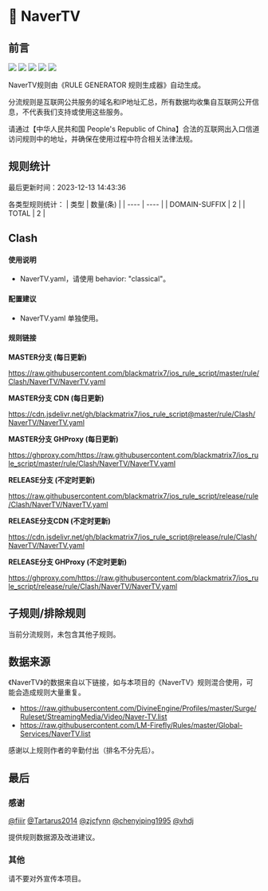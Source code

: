# 🧸 NaverTV

## 前言

![](https://shields.io/badge/-移除重复规则-ff69b4) ![](https://shields.io/badge/-DOMAIN与DOMAIN--SUFFIX合并-green) ![](https://shields.io/badge/-DOMAIN--SUFFIX间合并-critical) ![](https://shields.io/badge/-DOMAIN--SUFFIX与DOMAIN--KEYWORD合并-blue) ![](https://shields.io/badge/-IP--CIDR(6)合并-blueviolet) 

NaverTV规则由《RULE GENERATOR 规则生成器》自动生成。

分流规则是互联网公共服务的域名和IP地址汇总，所有数据均收集自互联网公开信息，不代表我们支持或使用这些服务。

请通过【中华人民共和国 People's Republic of China】合法的互联网出入口信道访问规则中的地址，并确保在使用过程中符合相关法律法规。

## 规则统计

最后更新时间：2023-12-13 14:43:36

各类型规则统计：
| 类型 | 数量(条)  | 
| ---- | ----  |
| DOMAIN-SUFFIX | 2  | 
| TOTAL | 2  | 


## Clash 

#### 使用说明
- NaverTV.yaml，请使用 behavior: "classical"。

#### 配置建议
- NaverTV.yaml 单独使用。

#### 规则链接
**MASTER分支 (每日更新)**

https://raw.githubusercontent.com/blackmatrix7/ios_rule_script/master/rule/Clash/NaverTV/NaverTV.yaml

**MASTER分支 CDN (每日更新)**

https://cdn.jsdelivr.net/gh/blackmatrix7/ios_rule_script@master/rule/Clash/NaverTV/NaverTV.yaml

**MASTER分支 GHProxy (每日更新)**

https://ghproxy.com/https://raw.githubusercontent.com/blackmatrix7/ios_rule_script/master/rule/Clash/NaverTV/NaverTV.yaml

**RELEASE分支 (不定时更新)**

https://raw.githubusercontent.com/blackmatrix7/ios_rule_script/release/rule/Clash/NaverTV/NaverTV.yaml

**RELEASE分支CDN (不定时更新)**

https://cdn.jsdelivr.net/gh/blackmatrix7/ios_rule_script@release/rule/Clash/NaverTV/NaverTV.yaml

**RELEASE分支 GHProxy (不定时更新)**

https://ghproxy.com/https://raw.githubusercontent.com/blackmatrix7/ios_rule_script/release/rule/Clash/NaverTV/NaverTV.yaml

## 子规则/排除规则


当前分流规则，未包含其他子规则。

## 数据来源

《NaverTV》的数据来自以下链接，如与本项目的《NaverTV》规则混合使用，可能会造成规则大量重复。

- https://raw.githubusercontent.com/DivineEngine/Profiles/master/Surge/Ruleset/StreamingMedia/Video/Naver-TV.list
- https://raw.githubusercontent.com/LM-Firefly/Rules/master/Global-Services/NaverTV.list


感谢以上规则作者的辛勤付出（排名不分先后）。

## 最后

### 感谢

[@fiiir](https://github.com/fiiir) [@Tartarus2014](https://github.com/Tartarus2014) [@zjcfynn](https://github.com/zjcfynn) [@chenyiping1995](https://github.com/chenyiping1995) [@vhdj](https://github.com/vhdj)

提供规则数据源及改进建议。

### 其他

请不要对外宣传本项目。